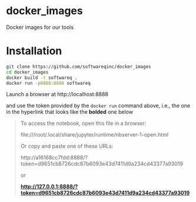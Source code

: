# docker_images

Docker images for our tools

# Installation

```bash
git clone https://github.com/softwareqinc/docker_images
cd docker_images
docker build -t softwareq .
docker run -p8888:8888 softwareq
```

Launch a browser at http://localhost:8888

and use the token provided by the `docker run` command above, i.e., the one in the hyperlink that looks like the **bolded** one below

> To access the notebook, open this file in a browser:
> 
> file:///root/.local/share/jupyter/runtime/nbserver-1-open.html
> 
> Or copy and paste one of these URLs:
> 
> http://a16168cc7fdd:8888/?token=d9651cb8726cdc87b6093e43d7411d9a234cd43377a93019
> 
> or 
> 
> **http://127.0.0.1:8888/?token=d9651cb8726cdc87b6093e43d7411d9a234cd43377a93019**

